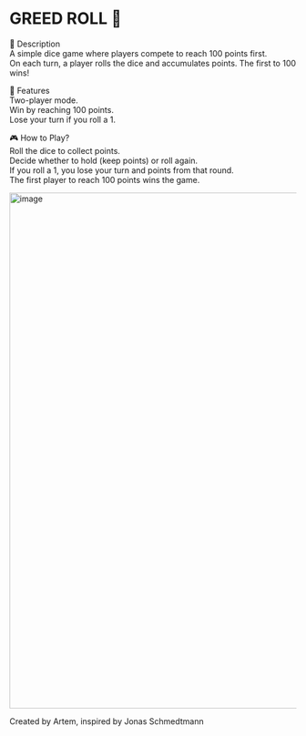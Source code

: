 # GREED ROLL 🎲
📖 Description  
A simple dice game where players compete to reach 100 points first.  
On each turn, a player rolls the dice and accumulates points. The first to 100 wins!  
   
🚀 Features  
 Two-player mode.  
 Win by reaching 100 points.  
 Lose your turn if you roll a 1.  
  
🎮 How to Play?    
Roll the dice to collect points.  
Decide whether to hold (keep points) or roll again.  
If you roll a 1, you lose your turn and points from that round.  
The first player to reach 100 points wins the game.  

<img width="1917" height="906" alt="image" src="https://github.com/user-attachments/assets/6dfddd65-4a08-4d39-ad4a-4383cdb1b2a2" />

Created by Artem, inspired by Jonas Schmedtmann
